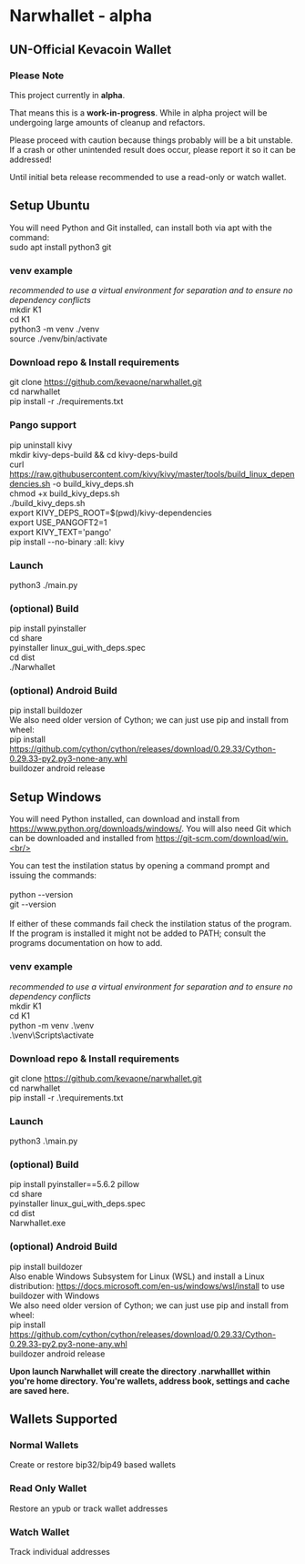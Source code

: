 # Narwhallet - alpha
## **UN-Official** Kevacoin Wallet

### Please Note
This project currently in **alpha**.

That means this is a **work-in-progress**. While in alpha project will be undergoing large amounts of cleanup and refactors.

Please proceed with caution because things probably will be a bit unstable. If a crash or other unintended result does occur, please report it so it can be addressed!

Until initial beta release recommended to use a read-only or watch wallet.


## Setup Ubuntu
You will need Python and Git installed, can install both via apt with the command:<br/>
sudo apt install python3 git<br/>

### venv example
*recommended to use a virtual environment for separation and to ensure no dependency conflicts*<br/>
mkdir K1<br/>
cd K1<br/>
python3 -m venv ./venv<br/>
source ./venv/bin/activate<br/>

### Download repo & Install requirements
git clone https://github.com/kevaone/narwhallet.git<br/>
cd narwhallet<br/>
pip install -r ./requirements.txt<br/>

### Pango support
pip uninstall kivy<br/>
mkdir kivy-deps-build && cd kivy-deps-build<br/>
curl https://raw.githubusercontent.com/kivy/kivy/master/tools/build_linux_dependencies.sh -o build_kivy_deps.sh<br/>
chmod +x build_kivy_deps.sh<br/>
./build_kivy_deps.sh<br/>
export KIVY_DEPS_ROOT=$(pwd)/kivy-dependencies<br/>
export USE_PANGOFT2=1<br/>
export KIVY_TEXT='pango'<br/>
pip install --no-binary :all: kivy<br/>

### Launch
python3 ./main.py<br/>

### (optional) Build
pip install pyinstaller<br/>
cd share<br/>
pyinstaller linux_gui_with_deps.spec<br/>
cd dist<br/>
./Narwhallet<br/>

### (optional) Android Build
pip install buildozer<br/>
We also need older version of Cython; we can just use pip and install from wheel:<br/>
pip install https://github.com/cython/cython/releases/download/0.29.33/Cython-0.29.33-py2.py3-none-any.whl<br/>
buildozer android release<br/>


## Setup Windows
You will need Python installed, can download and install from https://www.python.org/downloads/windows/. You will also need Git which can be downloaded and installed from https://git-scm.com/download/win.<br/>

You can test the instilation status by opening a command prompt and issuing the commands:<br/>
<br/>
python --version<br/>
git --version<br/>
<br/>
If either of these commands fail check the instilation status of the program. If the program is installed it might not be added to PATH; consult the programs documentation on how to add.<br/>

### venv example
*recommended to use a virtual environment for separation and to ensure no dependency conflicts*<br/>
mkdir K1<br/>
cd K1<br/>
python -m venv .\venv<br/>
.\venv\Scripts\activate<br/>

### Download repo & Install requirements
git clone https://github.com/kevaone/narwhallet.git<br/>
cd narwhallet<br/>
pip install -r .\requirements.txt<br/>

### Launch
python3 .\main.py<br/>

### (optional) Build
pip install pyinstaller==5.6.2 pillow<br/>
cd share<br/>
pyinstaller linux_gui_with_deps.spec<br/>
cd dist<br/>
Narwhallet.exe<br/>

### (optional) Android Build
pip install buildozer<br/>
Also enable Windows Subsystem for Linux (WSL) and install a Linux distribution: https://docs.microsoft.com/en-us/windows/wsl/install to use buildozer with Windows<br/>
We also need older version of Cython; we can just use pip and install from wheel:<br/>
pip install https://github.com/cython/cython/releases/download/0.29.33/Cython-0.29.33-py2.py3-none-any.whl<br/>
buildozer android release<br/>

**Upon launch Narwhallet will create the directory .narwhalllet within you're home directory. You're wallets, address book, settings and cache are saved here.**

## Wallets Supported

### Normal Wallets
Create or restore bip32/bip49 based wallets

### Read Only Wallet
Restore an ypub or track wallet addresses

### Watch Wallet
Track individual addresses
